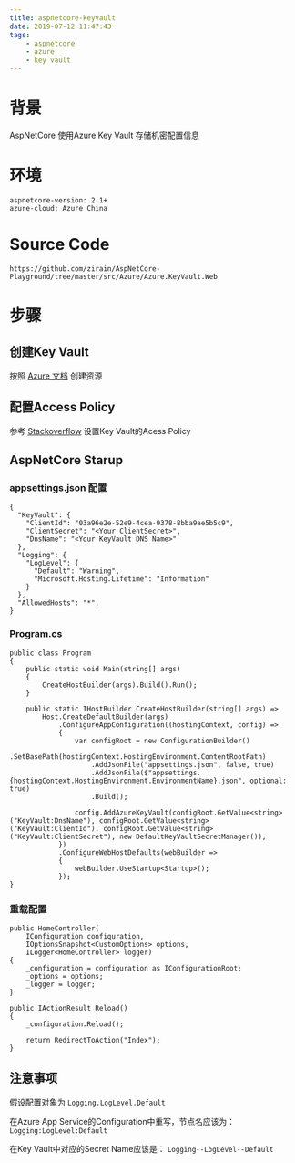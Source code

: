 ```yaml
---
title: aspnetcore-keyvault
date: 2019-07-12 11:47:43
tags:
    - aspnetcore
    - azure
    - key vault
---
```


# 背景

AspNetCore 使用Azure Key Vault 存储机密配置信息

# 环境

````
aspnetcore-version: 2.1+
azure-cloud: Azure China
````

# Source Code

```
https://github.com/zirain/AspNetCore-Playground/tree/master/src/Azure/Azure.KeyVault.Web
```

# 步骤

## 创建Key Vault

按照 [Azure 文档](https://docs.azure.cn/zh-cn/key-vault/quick-create-net) 创建资源

## 配置Access Policy

参考 [Stackoverflow](https://stackoverflow.com/questions/51124843/keyvaulterrorexception-operation-returned-an-invalid-status-code-forbidden) 设置Key Vault的Acess Policy

## AspNetCore Starup

### appsettings.json 配置
```
{
  "KeyVault": {
    "ClientId": "03a96e2e-52e9-4cea-9378-8bba9ae5b5c9",
    "ClientSecret": "<Your ClientSecret>",
    "DnsName": "<Your KeyVault DNS Name>"
  },
  "Logging": {
    "LogLevel": {
      "Default": "Warning",
      "Microsoft.Hosting.Lifetime": "Information"
    }
  },
  "AllowedHosts": "*",
}
```
### Program.cs
```
public class Program
{
    public static void Main(string[] args)
    {
        CreateHostBuilder(args).Build().Run();
    }

    public static IHostBuilder CreateHostBuilder(string[] args) =>
        Host.CreateDefaultBuilder(args)
            .ConfigureAppConfiguration((hostingContext, config) =>
            {
                var configRoot = new ConfigurationBuilder()
                    .SetBasePath(hostingContext.HostingEnvironment.ContentRootPath)
                    .AddJsonFile("appsettings.json", false, true)
                    .AddJsonFile($"appsettings.{hostingContext.HostingEnvironment.EnvironmentName}.json", optional: true)
                    .Build();

                config.AddAzureKeyVault(configRoot.GetValue<string>("KeyVault:DnsName"), configRoot.GetValue<string>("KeyVault:ClientId"), configRoot.GetValue<string>("KeyVault:ClientSecret"), new DefaultKeyVaultSecretManager());
            })
            .ConfigureWebHostDefaults(webBuilder =>
            {
                webBuilder.UseStartup<Startup>();
            });
}
```

### 重载配置

```
public HomeController(
    IConfiguration configuration,
    IOptionsSnapshot<CustomOptions> options,
    ILogger<HomeController> logger)
{
    _configuration = configuration as IConfigurationRoot;
    _options = options;
    _logger = logger;
}

public IActionResult Reload()
{
    _configuration.Reload();

    return RedirectToAction("Index");
}
```

## 注意事项

假设配置对象为 `Logging.LogLevel.Default`

在Azure App Service的Configuration中重写，节点名应该为： `Logging:LogLevel:Default`

在Key Vault中对应的Secret Name应该是： `Logging--LogLevel--Default`
